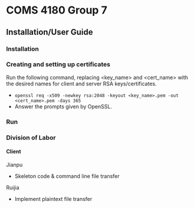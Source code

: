 # COMS 4180 Group 7
## Installation/User Guide

### Installation

### Creating and setting up certificates
Run the following command, replacing \<key_name> and \<cert_name> with the desired names for client and server RSA keys/certificates.
- ``openssl req -x509 -newkey rsa:2048 -keyout <key_name>.pem -out <cert_name>.pem -days 365``
- Answer the prompts given by OpenSSL.

### Run

### Division of Labor

#### Client
Jianpu
- Skeleton code & command line file transfer

Ruijia
- Implement plaintext file transfer
